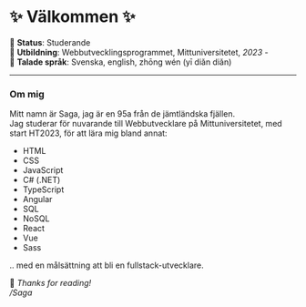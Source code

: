 # :sparkles: Välkommen :sparkles: 
:woman: **Status**: Studerande   
:book: **Utbildning**: Webbutvecklingsprogrammet, Mittuniversitetet, _2023 -_  
:speech_balloon: **Talade språk**: Svenska, english, zhōng wén (yī diǎn diǎn) 
___
### **Om mig**  
Mitt namn är Saga, jag är en 95a från de jämtländska fjällen.   
Jag studerar för nuvarande till Webbutvecklare på Mittuniversitetet, med start HT2023, för att lära mig bland annat:
* HTML
* CSS
* JavaScript
* C# (.NET)
* TypeScript
* Angular
* SQL
* NoSQL
* React
* Vue
* Sass

.. med en målsättning att bli en fullstack-utvecklare.

:hibiscus: _Thanks for reading!  
/Saga_
